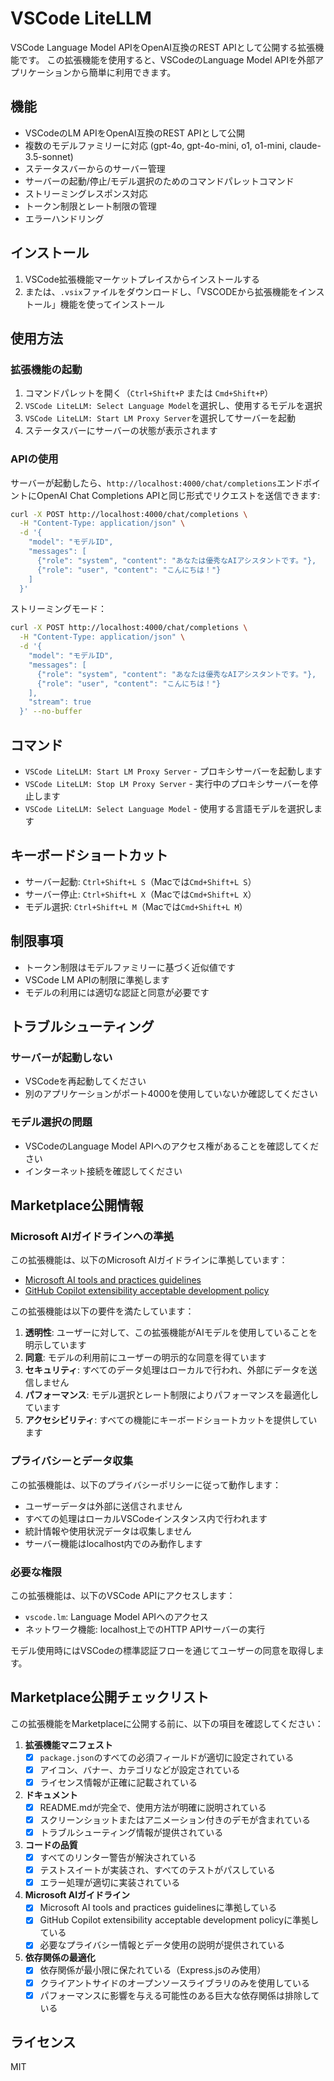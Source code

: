 # VSCode LiteLLM

VSCode Language Model APIをOpenAI互換のREST APIとして公開する拡張機能です。
この拡張機能を使用すると、VSCodeのLanguage Model APIを外部アプリケーションから簡単に利用できます。

## 機能

- VSCodeのLM APIをOpenAI互換のREST APIとして公開
- 複数のモデルファミリーに対応 (gpt-4o, gpt-4o-mini, o1, o1-mini, claude-3.5-sonnet)
- ステータスバーからのサーバー管理
- サーバーの起動/停止/モデル選択のためのコマンドパレットコマンド
- ストリーミングレスポンス対応
- トークン制限とレート制限の管理
- エラーハンドリング

## インストール

1. VSCode拡張機能マーケットプレイスからインストールする
2. または、`.vsix`ファイルをダウンロードし、「VSCODEから拡張機能をインストール」機能を使ってインストール

## 使用方法

### 拡張機能の起動

1. コマンドパレットを開く（`Ctrl+Shift+P` または `Cmd+Shift+P`）
2. `VSCode LiteLLM: Select Language Model`を選択し、使用するモデルを選択
3. `VSCode LiteLLM: Start LM Proxy Server`を選択してサーバーを起動
4. ステータスバーにサーバーの状態が表示されます

### APIの使用

サーバーが起動したら、`http://localhost:4000/chat/completions`エンドポイントにOpenAI Chat Completions APIと同じ形式でリクエストを送信できます:

```bash
curl -X POST http://localhost:4000/chat/completions \
  -H "Content-Type: application/json" \
  -d '{
    "model": "モデルID",
    "messages": [
      {"role": "system", "content": "あなたは優秀なAIアシスタントです。"},
      {"role": "user", "content": "こんにちは！"}
    ]
  }'
```

ストリーミングモード：

```bash
curl -X POST http://localhost:4000/chat/completions \
  -H "Content-Type: application/json" \
  -d '{
    "model": "モデルID",
    "messages": [
      {"role": "system", "content": "あなたは優秀なAIアシスタントです。"},
      {"role": "user", "content": "こんにちは！"}
    ],
    "stream": true
  }' --no-buffer
```

## コマンド

- `VSCode LiteLLM: Start LM Proxy Server` - プロキシサーバーを起動します
- `VSCode LiteLLM: Stop LM Proxy Server` - 実行中のプロキシサーバーを停止します
- `VSCode LiteLLM: Select Language Model` - 使用する言語モデルを選択します

## キーボードショートカット

- サーバー起動: `Ctrl+Shift+L S`（Macでは`Cmd+Shift+L S`）
- サーバー停止: `Ctrl+Shift+L X`（Macでは`Cmd+Shift+L X`）
- モデル選択: `Ctrl+Shift+L M`（Macでは`Cmd+Shift+L M`）

## 制限事項

- トークン制限はモデルファミリーに基づく近似値です
- VSCode LM APIの制限に準拠します
- モデルの利用には適切な認証と同意が必要です

## トラブルシューティング

### サーバーが起動しない

- VSCodeを再起動してください
- 別のアプリケーションがポート4000を使用していないか確認してください

### モデル選択の問題

- VSCodeのLanguage Model APIへのアクセス権があることを確認してください
- インターネット接続を確認してください

## Marketplace公開情報

### Microsoft AIガイドラインへの準拠

この拡張機能は、以下のMicrosoft AIガイドラインに準拠しています：

- [Microsoft AI tools and practices guidelines](https://learn.microsoft.com/en-us/legal/cognitive-services/openai/transparency-note)
- [GitHub Copilot extensibility acceptable development policy](https://docs.github.com/en/copilot/overview-of-github-copilot/about-github-copilot-extensibility)

この拡張機能は以下の要件を満たしています：

1. **透明性**: ユーザーに対して、この拡張機能がAIモデルを使用していることを明示しています
2. **同意**: モデルの利用前にユーザーの明示的な同意を得ています
3. **セキュリティ**: すべてのデータ処理はローカルで行われ、外部にデータを送信しません
4. **パフォーマンス**: モデル選択とレート制限によりパフォーマンスを最適化しています
5. **アクセシビリティ**: すべての機能にキーボードショートカットを提供しています

### プライバシーとデータ収集

この拡張機能は、以下のプライバシーポリシーに従って動作します：

- ユーザーデータは外部に送信されません
- すべての処理はローカルVSCodeインスタンス内で行われます
- 統計情報や使用状況データは収集しません
- サーバー機能はlocalhost内でのみ動作します

### 必要な権限

この拡張機能は、以下のVSCode APIにアクセスします：

- `vscode.lm`: Language Model APIへのアクセス
- ネットワーク機能: localhost上でのHTTP APIサーバーの実行

モデル使用時にはVSCodeの標準認証フローを通じてユーザーの同意を取得します。

## Marketplace公開チェックリスト

この拡張機能をMarketplaceに公開する前に、以下の項目を確認してください：

1. **拡張機能マニフェスト**
   - [x] `package.json`のすべての必須フィールドが適切に設定されている
   - [x] アイコン、バナー、カテゴリなどが設定されている
   - [x] ライセンス情報が正確に記載されている

2. **ドキュメント**
   - [x] README.mdが完全で、使用方法が明確に説明されている
   - [x] スクリーンショットまたはアニメーション付きのデモが含まれている
   - [x] トラブルシューティング情報が提供されている

3. **コードの品質**
   - [x] すべてのリンター警告が解決されている
   - [x] テストスイートが実装され、すべてのテストがパスしている
   - [x] エラー処理が適切に実装されている

4. **Microsoft AIガイドライン**
   - [x] Microsoft AI tools and practices guidelinesに準拠している
   - [x] GitHub Copilot extensibility acceptable development policyに準拠している
   - [x] 必要なプライバシー情報とデータ使用の説明が提供されている

5. **依存関係の最適化**
   - [x] 依存関係が最小限に保たれている（Express.jsのみ使用）
   - [x] クライアントサイドのオープンソースライブラリのみを使用している
   - [x] パフォーマンスに影響を与える可能性のある巨大な依存関係は排除している

## ライセンス

MIT